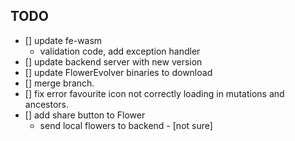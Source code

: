 ## TODO

* [] update fe-wasm
    + validation code, add exception handler
* [] update backend server with new version
* [] update FlowerEvolver binaries to download
* [] merge branch.
* [] fix error favourite icon not correctly loading in mutations and ancestors.
* [] add share button to Flower
    + send local flowers to backend - [not sure]
